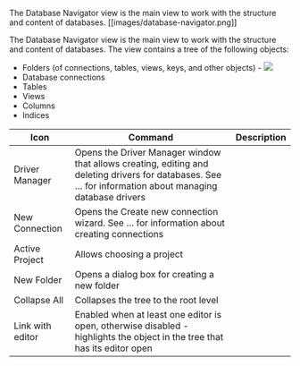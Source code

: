 The Database Navigator view is the main view to work with the structure and content of databases.
[[images/database-navigator.png]]

The Database Navigator view is the main view to work with the structure and content of databases.
The view contains a tree of the following objects:
* Folders (of connections, tables, views, keys, and other objects) - <img src="https://www.dropbox.com/s/cn25anbwlma0ku5/Folders.png?raw=1">
* Database connections
* Tables
* Views
* Columns
* Indices

Icon|Command|Description
----|-------|-----------
 |Driver Manager|Opens the Driver Manager window that allows creating, editing and deleting drivers for databases. See … for information about managing database drivers
 |New Connection|Opens the Create new connection wizard. See … for information about creating connections
 |Active Project|Allows choosing a project
 |New Folder|Opens a dialog box for creating a new folder
 |Collapse All|Collapses the tree to the root level
 |Link with editor| Enabled when at least one editor is open, otherwise disabled - highlights the object in the tree that has its editor open

